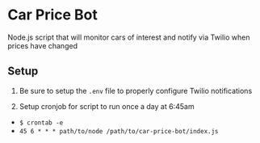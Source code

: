 # Car Price Bot

Node.js script that will monitor cars of interest and notify via Twilio when prices have changed

## Setup

1. Be sure to setup the `.env` file to properly configure Twilio notifications

2. Setup cronjob for script to run once a day at 6:45am

- `$ crontab -e`
- `45 6 * * * path/to/node /path/to/car-price-bot/index.js`
